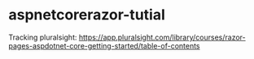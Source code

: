 # aspnetcorerazor-tutial
Tracking pluralsight: https://app.pluralsight.com/library/courses/razor-pages-aspdotnet-core-getting-started/table-of-contents